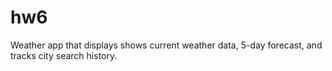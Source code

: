 # hw6
Weather app that displays shows current weather data, 5-day forecast, and tracks city search history.